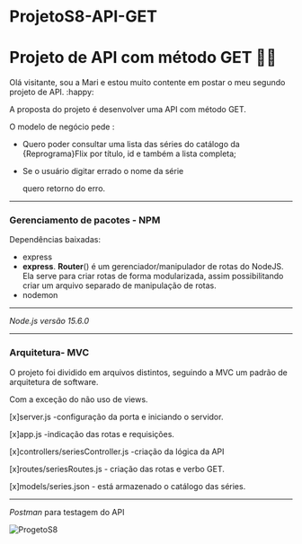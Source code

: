 # ProjetoS8-API-GET

# Projeto de API com método GET :woman_technologist:

Olá visitante, sou a Mari e estou muito contente em postar o meu segundo projeto de API. :happy:

A proposta do projeto é desenvolver uma API com método GET. 

O modelo de negócio pede :

- Quero poder consultar uma lista das
  séries do catálogo da {Reprograma}Flix por título, id e também a
  lista completa;

- Se o usuário digitar errado o nome da série

  quero retorno do erro.

----------------------------------------------------------------------

### Gerenciamento de pacotes - NPM

Dependências baixadas:

- express
- **express**. **Router**() é um gerenciador/manipulador de rotas do NodeJS. Ela serve para criar rotas de forma modularizada, assim possibilitando criar um arquivo separado de manipulação de rotas.
- nodemon 

---------------------------------------------------------------------------------

_Node.js versão 15.6.0_

----------------------------------------------------------------------------------------

### Arquitetura- MVC

O projeto foi dividido em arquivos distintos, seguindo a MVC um padrão de arquitetura de software. 

Com a exceção do não uso de views.

[x]server.js -configuração da porta e iniciando o servidor. 

[x]app.js -indicação das rotas e requisições.

[x]controllers/seriesController.js -criação da lógica da API

[x]routes/seriesRoutes.js - criação das rotas e verbo GET.

[x]models/series.json - está armazenado o catálogo das séries. 

_______

_Postman_ para testagem do API 



![ProgetoS8](C:\Users\marin\Desktop\ProgetoS8.gif)
